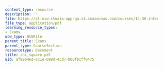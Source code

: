 ```yaml
---
content_type: resource
description: ''
file: https://ol-ocw-studio-app-qa.s3.amazonaws.com/courses/14-30-introduction-to-statistical-method-in-economics-spring-2006/af89646d6c1e099d4cd7b00fbcff0475_chi_square.pdf
file_type: application/pdf
learning_resource_types:
- Exams
ocw_type: OCWFile
parent_title: Exams
parent_type: CourseSection
resourcetype: Document
title: chi_square.pdf
uid: af89646d-6c1e-099d-4cd7-b00fbcff0475
---
```

